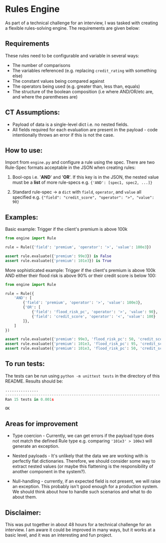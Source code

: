 # Rules Engine

As part of a technical challenge for an interview, I was tasked with creating a flexible rules-solving engine. The requirements are given below:

## Requirements

These rules need to be configurable and variable in several ways:
- The number of comparisons
- The variables referenced (e.g. replacing `credit_rating` with something else)
- The constant values being compared against
- The operators being used (e.g. greater than, less than, equals)
- The structure of the boolean composition (i.e where AND/OR/etc are, and where the parentheses are)

## CT Assumptions:

* Payload of data is a single-level dict i.e. no nested fields.
* All fields required for each evaluation are present in the payload - code intentionally throws an error if this is not the case.

## How to use:

Import from `engine.py` and configure a rule using the spec. There are two Rule-Spec formats acceptable in the JSON when creating rules:

1. Bool-ops i.e. '**AND**' and '**OR**'. If this key is in the JSON, the nested value must be a **list** of more rule-specs e.g. `{'AND': [spec1, spec2, ...]}`

2. Standard rule-spec -> a `dict` with `field`, `operator`, and `value` all specified e.g. `{"field": "credit_score", "operator": ">", "value": 90}`

## Examples:

Basic example: Trigger if the client's premium is above 100k

```python
from engine import Rule

rule = Rule({'field': 'premium', 'operator': '>', 'value': 100e3})

assert rule.evaluate({'premium': 99e3}) is False
assert rule.evaluate({'premium': 101e3}) is True
```

More sophisticated example: Trigger if the client's premium is above 100k AND either their flood risk is above 90% or their credit score is below 100:

```python
from engine import Rule

rule = Rule({
    'AND': [
        {'field': 'premium', 'operator': '>', 'value': 100e3},
        {'OR': [
            {'field': 'flood_risk_pc', 'operator': '>', 'value': 90},
            {'field': 'credit_score', 'operator': '<', 'value': 100}
        ]},
    ]
})

assert rule.evaluate({'premium': 99e3, 'flood_risk_pc': 50, 'credit_score': 500}) is False
assert rule.evaluate({'premium': 101e3, 'flood_risk_pc': 95, 'credit_score': 500}) is True
assert rule.evaluate({'premium': 101e3, 'flood_risk_pc': 50, 'credit_score': 50}) is True
```

## To run tests:

The tests can be run using `python -m unittest tests` in the directory of this README. Results should be:

```python
...............
----------------------------------------------------------------------
Ran 15 tests in 0.001s

OK
```

## Areas for improvement

* Type coercion - Currently, we can get errors if the payload type does not match the defined Rule type e.g. comparing `'101e3' > 100e3` will generate an exception.

* Nested payloads - It's unlikely that the data we are working with is perfectly flat dictionaries. Therefore, we should consider some way to extract nested values (or maybe this flattening is the responsibility of another component in the system?).

* Null-handling - currently, if an expected field is not present, we will raise an exception. This probably isn't good enough for a production system. We should think about how to handle such scenarios and what to do about them.

## Disclaimer:

This was put together in about 48 hours for a technical challenge for an interview. I am aware it could be improved in many ways, but it works at a basic level, and it was an interesting and fun project.

